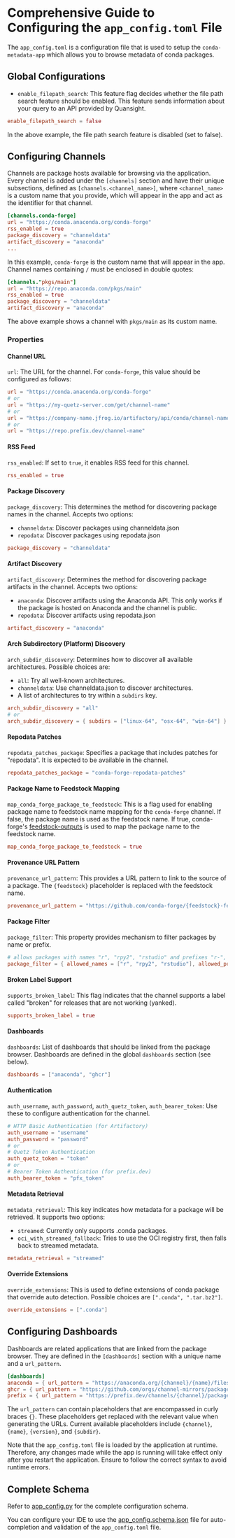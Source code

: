 # Comprehensive Guide to Configuring the `app_config.toml` File

The `app_config.toml` is a configuration file that is used to setup the `conda-metadata-app` which allows you to browse metadata of conda packages. 

## Global Configurations

- `enable_filepath_search`: This feature flag decides whether the file path search feature should be enabled. This feature sends information about your query to an API provided by Quansight.

```toml
enable_filepath_search = false
```
In the above example, the file path search feature is disabled (set to false).

## Configuring Channels

Channels are package hosts available for browsing via the application. Every channel is added under the `[channels]` section and have their unique subsections, defined as `[channels.<channel_name>]`, where `<channel_name>` is a custom name that you provide, which will appear in the app and act as the identifier for that channel.

```toml
[channels.conda-forge]
url = "https://conda.anaconda.org/conda-forge"
rss_enabled = true
package_discovery = "channeldata"
artifact_discovery = "anaconda"
...
```
In this example, `conda-forge` is the custom name that will appear in the app. Channel names containing `/` must be enclosed in double quotes:

```toml
[channels."pkgs/main"]
url = "https://repo.anaconda.com/pkgs/main"
rss_enabled = true
package_discovery = "channeldata"
artifact_discovery = "anaconda"
```
The above example shows a channel with `pkgs/main` as its custom name.

### Properties
#### Channel URL
`url`: The URL for the channel. For `conda-forge`, this value should be configured as follows:
```toml
url = "https://conda.anaconda.org/conda-forge"
# or
url = "https://my-quetz-server.com/get/channel-name"
# or
url = "https://company-name.jfrog.io/artifactory/api/conda/channel-name"
# or
url = "https://repo.prefix.dev/channel-name"
```

#### RSS Feed
`rss_enabled`: If set to `true`, it enables RSS feed for this channel.
```toml
rss_enabled = true
```
#### Package Discovery

`package_discovery`: This determines the method for discovering package names in the channel. Accepts two options:
- `channeldata`: Discover packages using channeldata.json
- `repodata`: Discover packages using repodata.json

```toml
package_discovery = "channeldata"
```
#### Artifact Discovery

`artifact_discovery`: Determines the method for discovering package artifacts in the channel. Accepts two options:
- `anaconda`: Discover artifacts using the Anaconda API. This only works if the package is hosted on Anaconda and the channel is public.
- `repodata`: Discover artifacts using repodata.json
```toml
artifact_discovery = "anaconda"
```

#### Arch Subdirectory (Platform) Discovery

`arch_subdir_discovery`: Determines how to discover all available architectures. Possible choices are:
- `all`: Try all well-known architectures.
- `channeldata`: Use channeldata.json to discover architectures.
- A list of architectures to try within a `subdirs` key.
```toml
arch_subdir_discovery = "all"
# or
arch_subdir_discovery = { subdirs = ["linux-64", "osx-64", "win-64"] }
```

#### Repodata Patches
  
`repodata_patches_package`: Specifies a package that includes patches for "repodata". It is expected to be available in the channel.
```toml
repodata_patches_package = "conda-forge-repodata-patches"
```

#### Package Name to Feedstock Mapping

`map_conda_forge_package_to_feedstock`: This is a flag used for enabling package name to feedstock name mapping for the `conda-forge` channel.
If false, the package name is used as the feedstock name. If true, conda-forge's [feedstock-outputs](https://github.com/conda-forge/feedstock-outputs)
is used to map the package name to the feedstock name.
```toml
map_conda_forge_package_to_feedstock = true
```

#### Provenance URL Pattern

`provenance_url_pattern`: This provides a URL pattern to link to the source of a package. The `{feedstock}` placeholder is replaced with the feedstock name.
```toml
provenance_url_pattern = "https://github.com/conda-forge/{feedstock}-feedstock"
```

#### Package Filter

`package_filter`: This property provides mechanism to filter packages by name or prefix.
```toml
# allows packages with names "r", "rpy2", "rstudio" and prefixes "r-", "_r-", "mro-"
package_filter = { allowed_names = ["r", "rpy2", "rstudio"], allowed_prefixes = ["r-", "_r-", "mro-"] }
```

#### Broken Label Support

`supports_broken_label`: This flag indicates that the channel supports a label called "broken" for releases that are not working (yanked).
```toml
supports_broken_label = true
```

#### Dashboards

`dashboards`: List of dashboards that should be linked from the package browser. Dashboards are defined in the global `dashboards` section (see below).
```toml
dashboards = ["anaconda", "ghcr"]
```

#### Authentication

`auth_username`, `auth_password`, `auth_quetz_token`, `auth_bearer_token`: Use these to configure authentication for the channel.
```toml
# HTTP Basic Authentication (for Artifactory)
auth_username = "username"
auth_password = "password"
# or
# Quetz Token Authentication
auth_quetz_token = "token"
# or
# Bearer Token Authentication (for prefix.dev)
auth_bearer_token = "pfx_token"
```

#### Metadata Retrieval

`metadata_retrieval`: This key indicates how metadata for a package will be retrieved. It supports two options:
- `streamed`: Currently only supports .conda packages.
- `oci_with_streamed_fallback`: Tries to use the OCI registry first, then falls back to streamed metadata.
```toml
metadata_retrieval = "streamed"
```

#### Override Extensions

`override_extensions`: This is used to define extensions of conda package that override auto detection.
Possible choices are `[".conda", ".tar.bz2"]`.
```toml
override_extensions = [".conda"]
```

## Configuring Dashboards

Dashboards are related applications that are linked from the package browser. They are defined in the `[dashboards]` section with a unique name and a `url_pattern`.

```toml
[dashboards]
anaconda = { url_pattern = "https://anaconda.org/{channel}/{name}/files?version={version}" }
ghcr = { url_pattern = "https://github.com/orgs/channel-mirrors/packages/container/package/{channel}%2F{subdir}%2F{name}" }
prefix = { url_pattern = "https://prefix.dev/channels/{channel}/packages/{name}" }
```
The `url_pattern` can contain placeholders that are encompassed in curly braces `{}`. These placeholders get replaced with the relevant value when generating the URLs. Current available placeholders include `{channel}`, `{name}`, `{version}`, and `{subdir}`. 

Note that the `app_config.toml` file is loaded by the application at runtime. Therefore, any changes made while the app is running will take effect only after you restart the application. Ensure to follow the correct syntax to avoid runtime errors.

## Complete Schema
Refer to [app_config.py](../app_config.py) for the complete configuration schema.

You can configure your IDE to use the [app_config.schema.json](../app_config.schema.json) file for auto-completion and validation of the `app_config.toml` file.